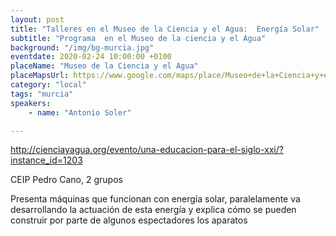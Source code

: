 ```yaml
---
layout: post
title: "Talleres en el Museo de la Ciencia y el Agua:  Energía Solar"
subtitle: "Programa  en el Museo de la ciencia y el Agua"
background: "/img/bg-murcia.jpg"
eventdate: 2020-02-24 10:00:00 +0100
placeName: "Museo de la Ciencia y el Agua"
placeMapsUrl: https://www.google.com/maps/place/Museo+de+la+Ciencia+y+el+Agua/@37.98052,-1.133403,15z/data=!4m5!3m4!1s0x0:0x708452a6d1b0a85e!8m2!3d37.98052!4d-1.133403
category: "local"
tags: "murcia"
speakers:
    - name: "Antonio Soler"

---
```

http://cienciayagua.org/evento/una-educacion-para-el-siglo-xxi/?instance_id=1203  

CEIP Pedro Cano, 2 grupos   

Presenta máquinas que funcionan con energía solar, paralelamente va desarrollando la actuación de esta energía y explica cómo se pueden construir por parte de algunos espectadores los aparatos
